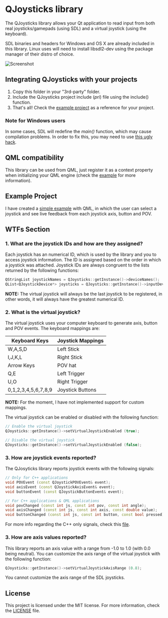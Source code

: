 # QJoysticks library

The QJoysticks library allows your Qt application to read input from both real joysticks/gamepads (using SDL) and a virtual joystick (using the keyboard).

SDL binaries and headers for Windows and OS X are already included in this library. Linux uses will need to install libsdl2-dev using the package manager of their distro of choice.

![Screenshot](/examples/JoystickList/screenshot.png)

## Integrating QJoysticks with your projects
1. Copy this folder in your "3rd-party" folder.
2. Include the QJoysticks project include (*pri*) file using the include() function.
3. That's all! Check the [example project](#example-project) as a reference for your project.

### Note for Windows users

In some cases, SDL will redefine the *main()* function, which may cause compilation problems.
In order to fix this, you may need to use [this ugly hack](/examples/JoystickList/main.cpp#L31).

## QML compatibility
This library can be used from QML, just register it as a context property when initializing your QML engine (check the [example](#example-project) for more information).

## Example Project
I have created a [simple example](/examples/JoystickList) with QML, in which the user can select a joystick and see live feedback from each joystick axis, button and POV.

## WTFs Section

### 1. What are the joystick IDs and how are they assigned?

Each joystick has an numerical ID, which is used by the library and you to access joystick information. The ID is assigned based on the order in which a joystick was attached. Joystick IDs are always congruent to the lists returned by the following functions:

```c++
QStringList joystickNames = QJoysticks::getInstance()->deviceNames();
QList<QJoystickDevice*> joysticks = QJoysticks::getInstance()->inputDevices();
```

**NOTE:** The virtual joystick will always be the last joystick to be registered, in other words, it will always have the greatest numerical ID.

### 2. What is the virtual joystick?

The virtual joystick uses your computer keyboard to generate axis, button and POV events. The keyboard mappings are:

| Keyboard Keys       | Joystick Mappings |
|---------------------|-------------------|
| W,A,S,D             | Left Stick        |
| I,J,K,L             | Right Stick       |
| Arrow Keys          | POV hat           |
| Q,E                 | Left Trigger      |
| U,O                 | Right Trigger     |
| 0,1,2,3,4,5,6,7,8,9 | Joystick Buttons  |

**NOTE:** For the moment, I have not implemented support for custom mappings.

The virtual joystick can be enabled or disabled with the following function:

```c++
// Enable the virtual joystick
QJoysticks::getInstance()->setVirtualJoystickEnabled (true);

// Disable the virtual joystick
QJoysticks::getInstance()->setVirtualJoystickEnabled (false);
```

### 3. How are joystick events reported?

The QJosyticks library reports joystick events with the following signals:

```c++
// Only for C++ applications
void POVEvent (const QJoystickPOVEvent& event);
void axisEvent (const QJoystickAxisEvent& event);
void buttonEvent (const QJoystickButtonEvent& event);

// For C++ applications & QML applications
void povChanged (const int js, const int pov, const int angle);
void axisChanged (const int js, const int axis, const double value);
void buttonChanged (const int js, const int button, const bool pressed);
```

For more info regarding the C++ only signals, check this [file](/src/QJoysticks/JoysticksCommon.h).

### 3. How are axis values reported?

This library reports an axis value with a range from -1.0 to 1.0 (with 0.0 being neutral).
You can customize the axis range of the virtual joystick with the following function:

```c++
QJoysticks::getInstance()->setVirtualJoystickAxisRange (0.8);
```

You cannot customize the axis range of the SDL joysticks.

## License
This project is licensed under the MIT license. For more information, check the [LICENSE](LICENSE) file.
